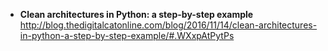 - **Clean architectures in Python: a step-by-step example**
http://blog.thedigitalcatonline.com/blog/2016/11/14/clean-architectures-in-python-a-step-by-step-example/#.WXxpAtPytPs
